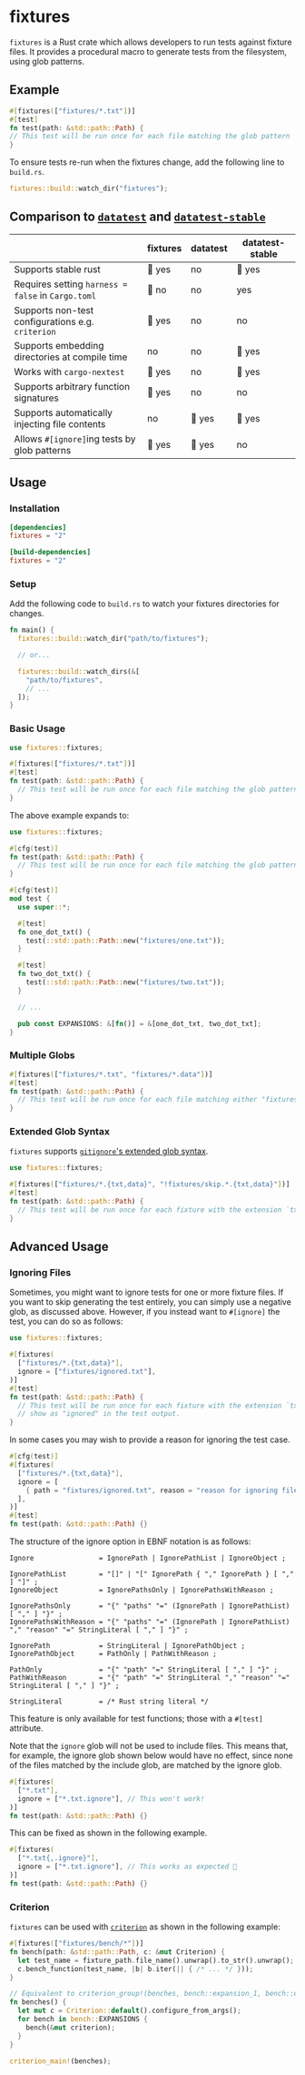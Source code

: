 # fixtures

`fixtures` is a Rust crate which allows developers to run tests against fixture files. It provides a procedural macro
to generate tests from the filesystem, using glob patterns.

## Example

```rs
#[fixtures(["fixtures/*.txt"])]
#[test]
fn test(path: &std::path::Path) {
// This test will be run once for each file matching the glob pattern
}
```

To ensure tests re-run when the fixtures change, add the following line to `build.rs`.

```rs
fixtures::build::watch_dir("fixtures");
```

## Comparison to [`datatest`](https://github.com/commure/datatest) and [`datatest-stable`](https://crates.io/crates/datatest-stable)

|                                                    | fixtures | datatest | datatest-stable |
| -------------------------------------------------- | -------- | -------- | --------------- |
| Supports stable rust                               | 🏅 yes   | no       | 🏅 yes          |
| Requires setting `harness = false` in `Cargo.toml` | 🏅 no    | no       | yes             |
| Supports non-test configurations e.g. `criterion`  | 🏅 yes   | no       | no              |
| Supports embedding directories at compile time     | no       | no       | 🏅 yes          |
| Works with `cargo-nextest`                         | 🏅 yes   | no       | 🏅 yes          |
| Supports arbitrary function signatures             | 🏅 yes   | no       | no              |
| Supports automatically injecting file contents     | no       | 🏅 yes   | 🏅 yes          |
| Allows `#[ignore]`ing tests by glob patterns       | 🏅 yes   | 🏅 yes   | no              |

## Usage

### Installation

```toml
[dependencies]
fixtures = "2"

[build-dependencies]
fixtures = "2"
```

### Setup

Add the following code to `build.rs` to watch your fixtures directories for changes.

```rs
fn main() {
  fixtures::build::watch_dir("path/to/fixtures");

  // or...

  fixtures::build::watch_dirs(&[
    "path/to/fixtures",
    // ...
  ]);
}
```

### Basic Usage

```rs
use fixtures::fixtures;

#[fixtures(["fixtures/*.txt"])]
#[test]
fn test(path: &std::path::Path) {
  // This test will be run once for each file matching the glob pattern
}
```

The above example expands to:

```rs
use fixtures::fixtures;

#[cfg(test)]
fn test(path: &std::path::Path) {
  // This test will be run once for each file matching the glob pattern
}

#[cfg(test)]
mod test {
  use super::*;

  #[test]
  fn one_dot_txt() {
    test(::std::path::Path::new("fixtures/one.txt"));
  }

  #[test]
  fn two_dot_txt() {
    test(::std::path::Path::new("fixtures/two.txt"));
  }

  // ...

  pub const EXPANSIONS: &[fn()] = &[one_dot_txt, two_dot_txt];
}
```

### Multiple Globs

```rs
#[fixtures(["fixtures/*.txt", "fixtures/*.data"])]
#[test]
fn test(path: &std::path::Path) {
  // This test will be run once for each file matching either "fixtures/*.txt" or "fixtures/*.data"
}
```

### Extended Glob Syntax

`fixtures` supports [`gitignore`'s extended glob syntax](https://git-scm.com/docs/gitignore#_pattern_format).

```rs
use fixtures::fixtures;

#[fixtures(["fixtures/*.{txt,data}", "!fixtures/skip.*.{txt,data}"])]
#[test]
fn test(path: &std::path::Path) {
  // This test will be run once for each fixture with the extension `txt` or `data`, unless it is prefixed with `skip.`
}
```

## Advanced Usage

### Ignoring Files

Sometimes, you might want to ignore tests for one or more fixture files. If you want to skip generating the test
entirely, you can simply use a negative glob, as discussed above. However, if you instead want to `#[ignore]` the test,
you can do so as follows:

```rs
use fixtures::fixtures;

#[fixtures(
  ["fixtures/*.{txt,data}"],
  ignore = ["fixtures/ignored.txt"],
)]
#[test]
fn test(path: &std::path::Path) {
  // This test will be run once for each fixture with the extension `txt` or `data`, except for `ignored.txt` which will
  // show as "ignored" in the test output.
}
```

In some cases you may wish to provide a reason for ignoring the test case.

```rs
#[cfg(test)]
#[fixtures(
  ["fixtures/*.{txt,data}"],
  ignore = [
    { path = "fixtures/ignored.txt", reason = "reason for ignoring file" }
  ],
)]
#[test]
fn test(path: &std::path::Path) {}
```

The structure of the ignore option in EBNF notation is as follows:

```ebnf
Ignore                = IgnorePath | IgnorePathList | IgnoreObject ;

IgnorePathList        = "[]" | "[" IgnorePath { "," IgnorePath } [ "," ] "]" ;
IgnoreObject          = IgnorePathsOnly | IgnorePathsWithReason ;

IgnorePathsOnly       = "{" "paths" "=" (IgnorePath | IgnorePathList) [ "," ] "}" ;
IgnorePathsWithReason = "{" "paths" "=" (IgnorePath | IgnorePathList) "," "reason" "=" StringLiteral [ "," ] "}" ;

IgnorePath            = StringLiteral | IgnorePathObject ;
IgnorePathObject      = PathOnly | PathWithReason ;

PathOnly              = "{" "path" "=" StringLiteral [ "," ] "}" ;
PathWithReason        = "{" "path" "=" StringLiteral "," "reason" "=" StringLiteral [ "," ] "}" ;

StringLiteral         = /* Rust string literal */
```

This feature is only available for test functions; those with a `#[test]` attribute.

Note that the `ignore` glob will not be used to include files. This means that, for example, the ignore glob shown below
would have no effect, since none of the files matched by the include glob, are matched by the ignore glob.

```rs
#[fixtures(
  ["*.txt"],
  ignore = ["*.txt.ignore"], // This won't work!
)]
fn test(path: &std::path::Path) {}
```

This can be fixed as shown in the following example.

```rs
#[fixtures(
  ["*.txt{,.ignore}"],
  ignore = ["*.txt.ignore"], // This works as expected 🥳
)]
fn test(path: &std::path::Path) {}
```

### Criterion

`fixtures` can be used with [`criterion`](https://github.com/bheisler/criterion.rs) as shown in the following example:

```rs
#[fixtures(["fixtures/bench/*"])]
fn bench(path: &std::path::Path, c: &mut Criterion) {
  let test_name = fixture_path.file_name().unwrap().to_str().unwrap();
  c.bench_function(test_name, |b| b.iter(|| { /* ... */ }));
}

// Equivalent to criterion_group!(benches, bench::expansion_1, bench::expansion_2, ...);
fn benches() {
  let mut c = Criterion::default().configure_from_args();
  for bench in bench::EXPANSIONS {
    bench(&mut criterion);
  }
}

criterion_main!(benches);
```
